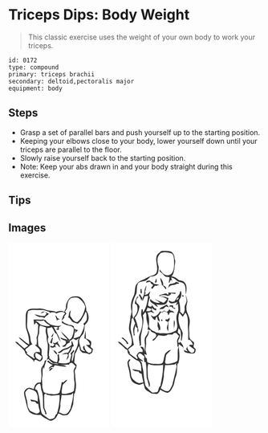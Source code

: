 # Triceps Dips: Body Weight
> This classic exercise uses the weight of your own body to work your triceps.

``` 
id: 0172 
type: compound 
primary: triceps brachii 
secondary: deltoid,pectoralis major 
equipment: body 
``` 

## Steps

 - Grasp a set of parallel bars and push yourself up to the starting position.
 - Keeping your elbows close to your body, lower yourself down until your triceps are parallel to the floor.
 - Slowly raise yourself back to the starting position.
 - Note: Keep your abs drawn in and your body straight during this exercise.

## Tips


## Images

<svg width="151pt" height="275pt" viewBox="0 0 151 275" xmlns="http://www.w3.org/2000/svg"><g fill="#FFF"><path d="M0 0h151v275H0V0m91.3 83.24c-3.34 4.11-5.99 9.2-5.18 14.66a39.583 39.583 0 0 0-2.68 5.8c-3.52-2.7-8.34-1.57-12.1.01-4.81-2.38-10.43-1.28-15.36-3.32-3.71-1.7-7.85-2.29-11.9-1.81-4.5.38-9.26-.62-13.55 1.12-4.53 2.24-4.64 7.9-4.63 12.28.2 6.54-.93 13.39 1.65 19.6 2.44 6.59 3.59 13.6 3.6 20.62-5.83-2.7-9.83-8.05-15.48-11.03.38 1.2 1.01 2.29 2.07 3.02 3.95 3.34 7.6 7.04 11.92 9.93-1.95 1.26-3.94 2.47-5.66 4.04-3.15-2.57-6.33-5.11-9.19-8-1.2-1.27-2.97-2.6-4.78-1.76 4.39 4.49 9.75 7.98 13.72 12.91 1.17 1.87 1.25 4.37 2.96 5.9 3.55 3.05 7.57 5.59 10.74 9.07.01.37.03 1.09.03 1.46 1.13.21 1.49-.46 1.07-2.02.59-.19 1.78-.56 2.37-.75 2.64.88 5.83 4 8.26 1.2 3.11-2.3 2.21-6.37.35-9.14.24-2.74.33-5.55-.2-8.26-1.33-1.79-3.24-3.05-4.53-4.87-.54-3.28-.41-6.63-.72-9.93-.53-3.85 2.2-7.17 1.96-10.98-.11-3.1.07-6.21 1.13-9.15 3.07.97 6.09 2.1 9.2 2.94-.84 3.33-1.08 6.9.14 10.17 1.09 3.41.28 7.09 1.28 10.52 2.67 7.66-.27 15.78.96 23.63-.47 1.38-.93 2.76-1.39 4.15.62-.36 1.86-1.1 2.48-1.46 2.23 2.35 4.4 4.81 7.25 6.45 2.72 0 5.67-.28 7.84 1.69-2.94-.38-5.83-1.07-8.76-1.52-2.78-.4-4.48-2.79-6.58-4.35-.42.36-1.24 1.09-1.66 1.45 2.66 1.86 4.98 4.42 8.3 5.05-2.04 1.92-5.63 2.93-5.78 6.19 2.2-.98 4.34-4.65 6.92-2.45.62-1.06 1.24-2.12 1.87-3.18 5.84.53 11.54 2.41 17.46 2.12-2.17-2.64-5.92-2.23-8.95-2.83 4.29.33 8.57-.34 12.86-.17.28-.46.83-1.38 1.1-1.84.59-.26 1.78-.79 2.37-1.05.82.37 1.63.76 2.45 1.14 1.28 1.47 2.69 2.82 4.03 4.23-1.28 2.78-3.83 5.46-2.91 8.75.87 4.16.1 8.43.83 12.61.95 4.92.03 9.93-.36 14.85-2.27 3.53-6.96 3.46-10.55 4.72-2.42.92-4.99.32-7.48.15-.99-3.54.17-7.14.56-10.67.37-4.57 5.55-6.1 7.35-9.93-2.54.17-4.09 2.26-5.9 3.72-.56-.18-1.66-.55-2.22-.73-1.12 5.41-1.94 10.92-3.73 16.16-2.57 1.95-5.97 2.45-9.11 2.07-3.48-.4-7.49.4-10.43-1.9.08.92.14 1.84.2 2.77 2.43.14 4.73 1.03 7.15 1.21 4.22-.03 8.41-.67 12.62-.87.21 9.58-1.18 19.21-4.15 28.33-2.42.94-2.35 3.79-3.79 5.57-1.89 1.85-4.76 2.24-7.28 2.2-3.97-2.25-7.76-4.96-11.08-8.08-2.91-6.5-2.32-13.75-3.64-20.59-1.27-4.98-1.46-10.27-4-14.86-.94-.4-1.87-.8-2.81-1.2.49-3.81 2.89-8.21 7.26-8.21 2.26 3.44 1.04 7.74 2.91 11.3 2.42 8.08 1.42 16.62 2.03 24.92 1.16 3.12 3.02 6.02 3.23 9.43l1.7-.08c.07-3.64-2.38-6.5-3.21-9.88-.2-6.65-.63-13.31-.04-19.95l1.35-.44c.36-.24 1.08-.73 1.44-.97-1.17-.51-2.34-1.03-3.5-1.57-1.16-3.38-2.58-6.82-2.34-10.47.24-3.98-.99-7.97-.13-11.92 1.35-5.04-.38-10.38 1.58-15.3.26.85.77 2.54 1.03 3.38.43-4.88 2.51-9.28 3.83-13.94-.88.33-1.76.66-2.63.99-.34 2.83-1.08 5.65-3.05 7.81-3.48 3.83-2.13 9.36-1.82 14-.11 3.57-.6 7.12-.9 10.68-1.85.22-3.72.31-5.53.76-1.25.83-2.12 2.11-3.16 3.17-.63 2.04-1.34 4.06-2.1 6.06-2.22-.77-4.38-2.12-6.82-1.85-3.82.15-6.64 3.54-7.65 6.97.04 4.51 1.77 8.72 2.64 13.09 1.11 5.43 2.4 11.01 5.16 15.86 4.42 4.3 11.07 5.2 16.97 4.37 3.58 3.76 8.49 5.83 13.01 8.22 2.37 1.33 4.97.03 7.01-1.29 3.6-1.73 4.6-5.91 6.7-8.97 3.2.7 5.84 3.55 9.29 2.91 2.04-.29 4.5-.31 5.88-2.1 3.65-4.21 5.41-9.57 6.91-14.83.36-5.28.77-10.55 1.41-15.8l.87.24c1.37-5.1 2.37-10.41 1.75-15.71-.76-5.57-.83-11.21-1.7-16.77-.47-1.93.96-3.46 1.7-5.09.83-1.67.75-3.59 1.02-5.39a84.704 84.704 0 0 1-3.46-3.37c.3-4.39.81-8.77 1.08-13.16 3.01-3.39 3.39-8.19 6.19-11.67.61 2.12 1.01 4.29 1.28 6.47 1.27 1.25 2.55 2.49 3.78 3.79 3.46-.05 6.91.47 9.97 2.17 1.39-.78 2.79-1.54 4.21-2.24.78-1.89 1.26-3.89 1.36-5.93-1.34-.89-3.01-1.71-3.44-3.42.3-2.5 1.68-5.2.53-7.65-1.96-2.2-4.67-3.64-7.5-4.39-.52-3.99-.28-8.01-.39-12.02-.79 4-2.09 7.95-1.88 12.08.57.09 1.71.27 2.28.37 2.26 2.63 5.45 4.78 5.93 8.51-1.54 1.42-4.05.15-5.92.55 1.43 1.71 3.22 3.03 4.93 4.44 1.22.85 2.47 1.68 3.58 2.68-.12 1.25-.5 2.45-.79 3.67-.78.33-2.32.99-3.09 1.32-4.68-1.63-6.92-6.29-7.04-10.99-.7.67-1.39 1.33-2.08 2.01.26 1.28.51 2.58.76 3.87.64.56 1.9 1.66 2.53 2.22-2.15.63-4.25-.57-6.03-1.73-.85-4.84-3.02-9.42-3-14.42.95-2.82 2.48-5.43 4.55-7.59 3.6-3.8 3.38-9.42 3.79-14.27 1.33-2.93 4.63-4.68 5.23-7.99 1.44-4.99.23-10.5-2.91-14.58.54-4.24-1.37-8.2-2.71-12.11-2.47-3.56-4.95-8.17-9.75-8.74-4.3-.35-9.28-.47-12.62 2.73M61.48 191.83c1.97-1.06 3.44-2.8 5.12-4.24-2.38-1.69-6.41 1.88-5.12 4.24z"/><path d="M94.12 82.72c3.48-.71 7.49-1.37 10.81.23 4.3 3.49 8.8 7.41 9.97 13.12-1.51 8.46-4.93 17.11-11.82 22.59-5.4.22-7.7-5.14-10.49-8.77-.93-2.86.49-5.75.61-8.62-2.94 2.07-2.38 6.12-3.39 9.17-.88 1.22.29 1.83 1.44 2.09 1.61 2.09 2.92 4.54 5.02 6.19 2.49.95 5.06 1.67 7.64 2.34 1.49-1.46 3.01-2.89 4.51-4.35 2.34-4.53 5.33-8.74 7.01-13.61.5.72 1.01 1.44 1.52 2.16.32 3.51.83 7.13-.18 10.58-.94 2.21-2.78 3.81-4.67 5.2.37.68 1.09 2.05 1.46 2.74-1.23 5.66-3.59 10.93-6.55 15.89-3.05 1.55-6.26 2.77-9.67 3.18.94-3.86 1.71-7.77 2.43-11.67l.86-.08c-.3 1.25-.59 2.51-.85 3.77 1.53-1.21 2.9-2.6 4.21-4.04-1.82-.74-3.79-1.16-5.44-2.25-.39-1.22-.72-2.46-.97-3.72-2.08-1.22-4.31-2.38-6.8-1.74-3.32-2.23-8.35-2.46-10.13-6.46-.34.99-.69 1.98-1.04 2.97 3.37 1.59 6.56 3.8 10.36 4.23 2.83.48 6.21 1.33 7.64 4.09.48 4.46-.73 9.04-2.49 13.13-.62 1.97-2.41 3.04-4.03 4.12-3.73-4.59-8.03-8.71-12.55-12.5 2.63 4.75 6.72 8.41 10.3 12.41-3.88-.78-7.54-2.34-11.35-3.38 1.13 3.01 4.77 3.48 7.33 4.81 2.67.11 5.37.23 8.03-.08 1.43-.93 2.63-2.16 3.93-3.26 1.41 1.02 2.99 1.76 4.58 2.46 1.43-1.02 2.85-2.03 4.31-3-.56 1.18-1.14 2.35-1.73 3.52.83 6.09-2.01 11.67-4.8 16.86-1.62 4.72-1.62 9.91-3.72 14.49-2.38-3.58 1.33-7.49-.07-11.24 1.24-1.37 2.27-2.89 3.23-4.46-.34-.41-1.02-1.24-1.36-1.65-1.16 1.99-2.44 3.96-4.41 5.26.59 1.36 1.88 2.86.87 4.4-.97 2.88-1.41 5.9-2.17 8.84-5.22 2.83-11.28 1.42-16.87.89.56-1.64 1.16-3.26 1.82-4.86-.52-2.71-.98-5.43-1.14-8.19-.67.43-1.35.86-2.02 1.29.93 3.68.53 7.46-.55 11.06-4.63-.71-8.54-3.27-11.9-6.41l.64-1.85c-.24-.33-.73-.98-.97-1.31-.04-5.72 1.2-11.36.79-17.09-2.78-3.07-3.18-7.56-1.28-11.19-1.57-4.37-2.35-8.92-1.78-13.57 2.36.39 4.58-.48 6.72-1.35 1.87 2.93 3.6 5.95 4.98 9.14.51.28 1.54.83 2.05 1.1 1.87 4.08 3.6 8.26 6.05 12.04-1.83-8.1-6.53-15.01-10.35-22.24 1.88-.06 3.77-.07 5.65-.07.04.54.11 1.62.14 2.16-.82.52-1.63 1.04-2.44 1.58 1.41.24 2.81.48 4.22.71 0-1.36-.01-2.73-.02-4.09 1.38-.91 2.72-1.86 4.03-2.86-5.73 2.1-11.51.33-16.97-1.57-2.15-2.05-5.54-2.94-6.5-6.03-1.4-.42-2.81-.83-4.21-1.26-4.61.9-9.3-.12-13.96.4.21 2.6.65 5.17.98 7.76.88-1.23 1.75-2.45 2.61-3.69 1.17 1.23 2.29 2.49 3.4 3.77-.69 6.31.31 12.87-2.58 18.79.67 3.51.53 7.1.06 10.62-.69.12-2.06.36-2.75.49 2.73 1.86 4.87 4.38 7.26 6.63.27 1.39.55 2.79.83 4.18-2.01-.13-4.02-.37-6.03-.17-3.47.95-3.79 4.46-3.51 7.5l1.1.06-.16 2.54c-3.92-3.17-8.87-4.94-12.22-8.81.48-.05 1.45-.15 1.94-.19-1.11-1.45-2.94-2.66-3.14-4.59.46-1.68 2.17-2.36 3.43-3.33 2.39-1.48 3.96-4.23 6.94-4.66-2.18-2.57-2.78-5.81-2.93-9.07-.49-6.93-5.26-12.87-5.17-19.87.98-6.89-.02-13.94 1.66-20.75 6.09-3.22 13.1-1.19 19.64-1.68 4.29-.31 8.33 1.29 12.26 2.78.14.38.44 1.14.58 1.52 3.43-1.19 7.14-1.2 10.16 1.03 3.72-2.26 9.66-4.19 12.78-.02-.93 1.02-1.85 2.05-2.75 3.09-.76 2.48-1.87 4.84-2.42 7.39 1.37-1.29 2.64-2.68 3.92-4.05.02-.61.05-1.83.07-2.44l3.21-3.99c-.77-.97-1.53-1.93-2.31-2.89 1.64-1.76 2.75-3.9 3.56-6.16-.04-5.18.91-11.64 6.06-14.18m-45.63 23.12c2.04-.77 4.08-1.55 6.05-2.5-2.52-.46-4.92 0-6.05 2.5m6.45-2.06c.53.58 1.59 1.74 2.11 2.32-.89 1.23-1.91 2.37-2.89 3.54-5.26.53-10.09-1.85-15.21-2.44 2.94 2.08 6.27 4.13 10.01 4.03 1.86-.14 3.49.73 5.06 1.61.98-3.15 4.61-4.11 6.56-6.57a480.4 480.4 0 0 1-5.64-2.49m15.25 4.82c.77 2.97 1.79 5.87 2.74 8.78.1-.54.28-1.62.38-2.16 1.23-.25 2.47-.47 3.71-.67l-.25-.01c-1.16-.5-2.3-1.05-3.43-1.62-.75-1.65-1.45-3.42-3.15-4.32M63.66 141c.6-.08 1.8-.25 2.4-.33.5-1.98 1.1-3.93 1.54-5.93-1.45 2-2.69 4.13-3.94 6.26m-1.53 8.15c.77.99 1.97 1.21 3.13 1.44-.04-3.05.7-5.97 1.56-8.86-3.19 1.26-2.69 5.12-4.69 7.42m12.6-1.76c-1.86.97-3.71 1.96-5.49 3.07-.57-.42-1.14-.84-1.7-1.26-.21.26-.64.8-.85 1.07.75.69 1.49 1.38 2.23 2.09-.56.61-1.68 1.82-2.25 2.43-1.49.48-2.88-1.07-4.41-.56.29 3.53 5.55 3.13 7.62 1.15.42.49 1.25 1.49 1.67 1.98-.59-1.63-1.69-3.21-1.39-5.02 3.04-1.98 4.53 2.79 6.91 4.08-.26-2.56-1.67-4.74-3.33-6.62.32-.81.66-1.61.99-2.41m11.13 3.57c-.92.81-1.83 1.64-2.74 2.47-.63.26-1.9.78-2.54 1.04 1.02 2.1 3.19.76 4.85.46.79-1.98 2.08-3.72 4.05-4.65.95-.86 3.42-1.04 2.04-3.04.36-.08 1.08-.24 1.43-.32-2.41-.11-4.82-.15-7.23-.25.06 1.43.1 2.86.14 4.29m8.48-3.94c-.49 1.74.31 3.49.41 5.23-1 1.25-2.32 2.18-3.63 3.08-4 3.24-9.81 2.59-13.27 6.73-1.43.75-2.86 1.48-4.26 2.27 4.7 2.74 7.07-3.88 11.41-4.31 3.38-.38 6.09-2.43 8.62-4.53-1.23 3.14-2.13 6.59-4.66 8.99-3.32-.16-6.43 1.2-9.24 2.83 2.78-.49 5.56-1.05 8.39-1.19.38.71.76 1.44 1.13 2.16-.8 1.98-1.47 4.01-2.26 6-.04.68-.07 1.36-.09 2.05.15-.54.46-1.61.61-2.15 3.12-1.68 2.68-5.42 2.62-8.39 3.06-2.56 4.32-6.59 5.29-10.32 2.29.32 2.58-1.67 1.66-3.27-.79-1.76-.75-4.25-2.73-5.18m-27.37 13.55c1.41 2.43 2.86 5.28 5.69 6.28.68-3.12-3.31-5.07-5.69-6.28z"/><path d="M40.01 117.35c4.22-1.08 8.7.33 12.89-1.19 2.26 3.44 5.92 5.48 9.38 7.51-3.48 2.29-7.52.41-11.21-.16-4.54-.51-6.2-6.16-11.06-6.16zM40.5 164.82c3.9.26 6.5 3.27 9.46 5.42-.45 2.1-1.26 4.12-2.94 5.56-2.1-1.35-4.96-2.06-6.04-4.55-1.47-1.88-.59-4.29-.48-6.43zM25.12 223.87c1.44-2.23 2.9-5.09 5.87-5.43 4.72 1.22 10.96 2.81 12.01 8.42 1.55 3.41.48 7.18.99 10.77-3.09-2.4-7.23-2.3-10.82-3.49-.26 1.23.47 2.16 1.15 3.06 1.91.01 3.8.23 5.69.47.79.95 1.59 1.91 2.37 2.88.56.09 1.68.25 2.24.34.24 3.84 1.48 7.49 2.38 11.21-.59 2.04-2.85 3.43-4.9 3.29-3.53-.93-6.82-2.57-9.97-4.39-1.5-2.84-3.68-5.64-3.57-9 .06-6.26-3.12-11.92-3.44-18.13zM93.84 227.08c.71-.6 2.14-1.8 2.85-2.4.74 7.92-2.42 15.53-3.84 23.21-2.1 3.1-3.54 8.05-7.93 8.33-3.41.82-6.26-1.96-9.42-2.8 1.34-4 2.77-8.12 1.99-12.4.67-4.43 1.63-8.82 1.98-13.31 4.8.61 9.61-.08 14.37-.63z"/></g><g fill="#333"><path d="M91.3 83.24c3.34-3.2 8.32-3.08 12.62-2.73 4.8.57 7.28 5.18 9.75 8.74 1.34 3.91 3.25 7.87 2.71 12.11 3.14 4.08 4.35 9.59 2.91 14.58-.6 3.31-3.9 5.06-5.23 7.99-.41 4.85-.19 10.47-3.79 14.27-2.07 2.16-3.6 4.77-4.55 7.59-.02 5 2.15 9.58 3 14.42 1.78 1.16 3.88 2.36 6.03 1.73-.63-.56-1.89-1.66-2.53-2.22-.25-1.29-.5-2.59-.76-3.87.69-.68 1.38-1.34 2.08-2.01.12 4.7 2.36 9.36 7.04 10.99.77-.33 2.31-.99 3.09-1.32.29-1.22.67-2.42.79-3.67-1.11-1-2.36-1.83-3.58-2.68-1.71-1.41-3.5-2.73-4.93-4.44 1.87-.4 4.38.87 5.92-.55-.48-3.73-3.67-5.88-5.93-8.51-.57-.1-1.71-.28-2.28-.37-.21-4.13 1.09-8.08 1.88-12.08.11 4.01-.13 8.03.39 12.02 2.83.75 5.54 2.19 7.5 4.39 1.15 2.45-.23 5.15-.53 7.65.43 1.71 2.1 2.53 3.44 3.42-.1 2.04-.58 4.04-1.36 5.93-1.42.7-2.82 1.46-4.21 2.24-3.06-1.7-6.51-2.22-9.97-2.17-1.23-1.3-2.51-2.54-3.78-3.79-.27-2.18-.67-4.35-1.28-6.47-2.8 3.48-3.18 8.28-6.19 11.67-.27 4.39-.78 8.77-1.08 13.16 1.12 1.15 2.27 2.28 3.46 3.37-.27 1.8-.19 3.72-1.02 5.39-.74 1.63-2.17 3.16-1.7 5.09.87 5.56.94 11.2 1.7 16.77.62 5.3-.38 10.61-1.75 15.71l-.87-.24c-.64 5.25-1.05 10.52-1.41 15.8-1.5 5.26-3.26 10.62-6.91 14.83-1.38 1.79-3.84 1.81-5.88 2.1-3.45.64-6.09-2.21-9.29-2.91-2.1 3.06-3.1 7.24-6.7 8.97-2.04 1.32-4.64 2.62-7.01 1.29-4.52-2.39-9.43-4.46-13.01-8.22-5.9.83-12.55-.07-16.97-4.37-2.76-4.85-4.05-10.43-5.16-15.86-.87-4.37-2.6-8.58-2.64-13.09 1.01-3.43 3.83-6.82 7.65-6.97 2.44-.27 4.6 1.08 6.82 1.85.76-2 1.47-4.02 2.1-6.06 1.04-1.06 1.91-2.34 3.16-3.17 1.81-.45 3.68-.54 5.53-.76.3-3.56.79-7.11.9-10.68-.31-4.64-1.66-10.17 1.82-14 1.97-2.16 2.71-4.98 3.05-7.81.87-.33 1.75-.66 2.63-.99-1.32 4.66-3.4 9.06-3.83 13.94-.26-.84-.77-2.53-1.03-3.38-1.96 4.92-.23 10.26-1.58 15.3-.86 3.95.37 7.94.13 11.92-.24 3.65 1.18 7.09 2.34 10.47 1.16.54 2.33 1.06 3.5 1.57-.36.24-1.08.73-1.44.97l-1.35.44c-.59 6.64-.16 13.3.04 19.95.83 3.38 3.28 6.24 3.21 9.88l-1.7.08c-.21-3.41-2.07-6.31-3.23-9.43-.61-8.3.39-16.84-2.03-24.92-1.87-3.56-.65-7.86-2.91-11.3-4.37 0-6.77 4.4-7.26 8.21.94.4 1.87.8 2.81 1.2 2.54 4.59 2.73 9.88 4 14.86 1.32 6.84.73 14.09 3.64 20.59 3.32 3.12 7.11 5.83 11.08 8.08 2.52.04 5.39-.35 7.28-2.2 1.44-1.78 1.37-4.63 3.79-5.57 2.97-9.12 4.36-18.75 4.15-28.33-4.21.2-8.4.84-12.62.87-2.42-.18-4.72-1.07-7.15-1.21-.06-.93-.12-1.85-.2-2.77 2.94 2.3 6.95 1.5 10.43 1.9 3.14.38 6.54-.12 9.11-2.07 1.79-5.24 2.61-10.75 3.73-16.16.56.18 1.66.55 2.22.73 1.81-1.46 3.36-3.55 5.9-3.72-1.8 3.83-6.98 5.36-7.35 9.93-.39 3.53-1.55 7.13-.56 10.67 2.49.17 5.06.77 7.48-.15 3.59-1.26 8.28-1.19 10.55-4.72.39-4.92 1.31-9.93.36-14.85-.73-4.18.04-8.45-.83-12.61-.92-3.29 1.63-5.97 2.91-8.75-1.34-1.41-2.75-2.76-4.03-4.23-.82-.38-1.63-.77-2.45-1.14-.59.26-1.78.79-2.37 1.05-.27.46-.82 1.38-1.1 1.84-4.29-.17-8.57.5-12.86.17 3.03.6 6.78.19 8.95 2.83-5.92.29-11.62-1.59-17.46-2.12-.63 1.06-1.25 2.12-1.87 3.18-2.58-2.2-4.72 1.47-6.92 2.45.15-3.26 3.74-4.27 5.78-6.19-3.32-.63-5.64-3.19-8.3-5.05.42-.36 1.24-1.09 1.66-1.45 2.1 1.56 3.8 3.95 6.58 4.35 2.93.45 5.82 1.14 8.76 1.52-2.17-1.97-5.12-1.69-7.84-1.69-2.85-1.64-5.02-4.1-7.25-6.45-.62.36-1.86 1.1-2.48 1.46.46-1.39.92-2.77 1.39-4.15-1.23-7.85 1.71-15.97-.96-23.63-1-3.43-.19-7.11-1.28-10.52-1.22-3.27-.98-6.84-.14-10.17-3.11-.84-6.13-1.97-9.2-2.94-1.06 2.94-1.24 6.05-1.13 9.15.24 3.81-2.49 7.13-1.96 10.98.31 3.3.18 6.65.72 9.93 1.29 1.82 3.2 3.08 4.53 4.87.53 2.71.44 5.52.2 8.26 1.86 2.77 2.76 6.84-.35 9.14-2.43 2.8-5.62-.32-8.26-1.2-.59.19-1.78.56-2.37.75.42 1.56.06 2.23-1.07 2.02 0-.37-.02-1.09-.03-1.46-3.17-3.48-7.19-6.02-10.74-9.07-1.71-1.53-1.79-4.03-2.96-5.9-3.97-4.93-9.33-8.42-13.72-12.91 1.81-.84 3.58.49 4.78 1.76 2.86 2.89 6.04 5.43 9.19 8 1.72-1.57 3.71-2.78 5.66-4.04-4.32-2.89-7.97-6.59-11.92-9.93-1.06-.73-1.69-1.82-2.07-3.02 5.65 2.98 9.65 8.33 15.48 11.03-.01-7.02-1.16-14.03-3.6-20.62-2.58-6.21-1.45-13.06-1.65-19.6-.01-4.38.1-10.04 4.63-12.28 4.29-1.74 9.05-.74 13.55-1.12 4.05-.48 8.19.11 11.9 1.81 4.93 2.04 10.55.94 15.36 3.32 3.76-1.58 8.58-2.71 12.1-.01.73-2.01 1.64-3.94 2.68-5.8-.81-5.46 1.84-10.55 5.18-14.66m2.82-.52c-5.15 2.54-6.1 9-6.06 14.18-.81 2.26-1.92 4.4-3.56 6.16.78.96 1.54 1.92 2.31 2.89l-3.21 3.99c-.02.61-.05 1.83-.07 2.44-1.28 1.37-2.55 2.76-3.92 4.05.55-2.55 1.66-4.91 2.42-7.39.9-1.04 1.82-2.07 2.75-3.09-3.12-4.17-9.06-2.24-12.78.02-3.02-2.23-6.73-2.22-10.16-1.03-.14-.38-.44-1.14-.58-1.52-3.93-1.49-7.97-3.09-12.26-2.78-6.54.49-13.55-1.54-19.64 1.68-1.68 6.81-.68 13.86-1.66 20.75-.09 7 4.68 12.94 5.17 19.87.15 3.26.75 6.5 2.93 9.07-2.98.43-4.55 3.18-6.94 4.66-1.26.97-2.97 1.65-3.43 3.33.2 1.93 2.03 3.14 3.14 4.59-.49.04-1.46.14-1.94.19 3.35 3.87 8.3 5.64 12.22 8.81l.16-2.54-1.1-.06c-.28-3.04.04-6.55 3.51-7.5 2.01-.2 4.02.04 6.03.17-.28-1.39-.56-2.79-.83-4.18-2.39-2.25-4.53-4.77-7.26-6.63.69-.13 2.06-.37 2.75-.49.47-3.52.61-7.11-.06-10.62 2.89-5.92 1.89-12.48 2.58-18.79-1.11-1.28-2.23-2.54-3.4-3.77-.86 1.24-1.73 2.46-2.61 3.69-.33-2.59-.77-5.16-.98-7.76 4.66-.52 9.35.5 13.96-.4 1.4.43 2.81.84 4.21 1.26.96 3.09 4.35 3.98 6.5 6.03 5.46 1.9 11.24 3.67 16.97 1.57-1.31 1-2.65 1.95-4.03 2.86.01 1.36.02 2.73.02 4.09-1.41-.23-2.81-.47-4.22-.71.81-.54 1.62-1.06 2.44-1.58-.03-.54-.1-1.62-.14-2.16-1.88 0-3.77.01-5.65.07 3.82 7.23 8.52 14.14 10.35 22.24-2.45-3.78-4.18-7.96-6.05-12.04-.51-.27-1.54-.82-2.05-1.1-1.38-3.19-3.11-6.21-4.98-9.14-2.14.87-4.36 1.74-6.72 1.35-.57 4.65.21 9.2 1.78 13.57-1.9 3.63-1.5 8.12 1.28 11.19.41 5.73-.83 11.37-.79 17.09.24.33.73.98.97 1.31l-.64 1.85c3.36 3.14 7.27 5.7 11.9 6.41 1.08-3.6 1.48-7.38.55-11.06.67-.43 1.35-.86 2.02-1.29.16 2.76.62 5.48 1.14 8.19-.66 1.6-1.26 3.22-1.82 4.86 5.59.53 11.65 1.94 16.87-.89.76-2.94 1.2-5.96 2.17-8.84 1.01-1.54-.28-3.04-.87-4.4 1.97-1.3 3.25-3.27 4.41-5.26.34.41 1.02 1.24 1.36 1.65-.96 1.57-1.99 3.09-3.23 4.46 1.4 3.75-2.31 7.66.07 11.24 2.1-4.58 2.1-9.77 3.72-14.49 2.79-5.19 5.63-10.77 4.8-16.86.59-1.17 1.17-2.34 1.73-3.52-1.46.97-2.88 1.98-4.31 3-1.59-.7-3.17-1.44-4.58-2.46-1.3 1.1-2.5 2.33-3.93 3.26-2.66.31-5.36.19-8.03.08-2.56-1.33-6.2-1.8-7.33-4.81 3.81 1.04 7.47 2.6 11.35 3.38-3.58-4-7.67-7.66-10.3-12.41 4.52 3.79 8.82 7.91 12.55 12.5 1.62-1.08 3.41-2.15 4.03-4.12 1.76-4.09 2.97-8.67 2.49-13.13-1.43-2.76-4.81-3.61-7.64-4.09-3.8-.43-6.99-2.64-10.36-4.23.35-.99.7-1.98 1.04-2.97 1.78 4 6.81 4.23 10.13 6.46 2.49-.64 4.72.52 6.8 1.74.25 1.26.58 2.5.97 3.72 1.65 1.09 3.62 1.51 5.44 2.25-1.31 1.44-2.68 2.83-4.21 4.04.26-1.26.55-2.52.85-3.77l-.86.08c-.72 3.9-1.49 7.81-2.43 11.67 3.41-.41 6.62-1.63 9.67-3.18 2.96-4.96 5.32-10.23 6.55-15.89-.37-.69-1.09-2.06-1.46-2.74 1.89-1.39 3.73-2.99 4.67-5.2 1.01-3.45.5-7.07.18-10.58-.51-.72-1.02-1.44-1.52-2.16-1.68 4.87-4.67 9.08-7.01 13.61-1.5 1.46-3.02 2.89-4.51 4.35-2.58-.67-5.15-1.39-7.64-2.34-2.1-1.65-3.41-4.1-5.02-6.19-1.15-.26-2.32-.87-1.44-2.09 1.01-3.05.45-7.1 3.39-9.17-.12 2.87-1.54 5.76-.61 8.62 2.79 3.63 5.09 8.99 10.49 8.77 6.89-5.48 10.31-14.13 11.82-22.59-1.17-5.71-5.67-9.63-9.97-13.12-3.32-1.6-7.33-.94-10.81-.23m-54.11 34.63c4.86 0 6.52 5.65 11.06 6.16 3.69.57 7.73 2.45 11.21.16-3.46-2.03-7.12-4.07-9.38-7.51-4.19 1.52-8.67.11-12.89 1.19m.49 47.47c-.11 2.14-.99 4.55.48 6.43 1.08 2.49 3.94 3.2 6.04 4.55 1.68-1.44 2.49-3.46 2.94-5.56-2.96-2.15-5.56-5.16-9.46-5.42m-15.38 59.05c.32 6.21 3.5 11.87 3.44 18.13-.11 3.36 2.07 6.16 3.57 9 3.15 1.82 6.44 3.46 9.97 4.39 2.05.14 4.31-1.25 4.9-3.29-.9-3.72-2.14-7.37-2.38-11.21-.56-.09-1.68-.25-2.24-.34-.78-.97-1.58-1.93-2.37-2.88-1.89-.24-3.78-.46-5.69-.47-.68-.9-1.41-1.83-1.15-3.06 3.59 1.19 7.73 1.09 10.82 3.49-.51-3.59.56-7.36-.99-10.77-1.05-5.61-7.29-7.2-12.01-8.42-2.97.34-4.43 3.2-5.87 5.43m68.72 3.21c-4.76.55-9.57 1.24-14.37.63-.35 4.49-1.31 8.88-1.98 13.31.78 4.28-.65 8.4-1.99 12.4 3.16.84 6.01 3.62 9.42 2.8 4.39-.28 5.83-5.23 7.93-8.33 1.42-7.68 4.58-15.29 3.84-23.21-.71.6-2.14 1.8-2.85 2.4z"/><path d="M48.49 105.84c1.13-2.5 3.53-2.96 6.05-2.5-1.97.95-4.01 1.73-6.05 2.5z"/><path d="M54.94 103.78c1.87.84 3.75 1.67 5.64 2.49-1.95 2.46-5.58 3.42-6.56 6.57-1.57-.88-3.2-1.75-5.06-1.61-3.74.1-7.07-1.95-10.01-4.03 5.12.59 9.95 2.97 15.21 2.44.98-1.17 2-2.31 2.89-3.54-.52-.58-1.58-1.74-2.11-2.32zM70.19 108.6c1.7.9 2.4 2.67 3.15 4.32 1.13.57 2.27 1.12 3.43 1.62l.25.01c-1.24.2-2.48.42-3.71.67-.1.54-.28 1.62-.38 2.16-.95-2.91-1.97-5.81-2.74-8.78zM63.66 141c1.25-2.13 2.49-4.26 3.94-6.26-.44 2-1.04 3.95-1.54 5.93-.6.08-1.8.25-2.4.33zM62.13 149.15c2-2.3 1.5-6.16 4.69-7.42-.86 2.89-1.6 5.81-1.56 8.86-1.16-.23-2.36-.45-3.13-1.44zM74.73 147.39c-.33.8-.67 1.6-.99 2.41 1.66 1.88 3.07 4.06 3.33 6.62-2.38-1.29-3.87-6.06-6.91-4.08-.3 1.81.8 3.39 1.39 5.02-.42-.49-1.25-1.49-1.67-1.98-2.07 1.98-7.33 2.38-7.62-1.15 1.53-.51 2.92 1.04 4.41.56.57-.61 1.69-1.82 2.25-2.43-.74-.71-1.48-1.4-2.23-2.09.21-.27.64-.81.85-1.07.56.42 1.13.84 1.7 1.26 1.78-1.11 3.63-2.1 5.49-3.07zM85.86 150.96c-.04-1.43-.08-2.86-.14-4.29 2.41.1 4.82.14 7.23.25-.35.08-1.07.24-1.43.32 1.38 2-1.09 2.18-2.04 3.04-1.97.93-3.26 2.67-4.05 4.65-1.66.3-3.83 1.64-4.85-.46.64-.26 1.91-.78 2.54-1.04.91-.83 1.82-1.66 2.74-2.47z"/><path d="M94.34 147.02c1.98.93 1.94 3.42 2.73 5.18.92 1.6.63 3.59-1.66 3.27-.97 3.73-2.23 7.76-5.29 10.32.06 2.97.5 6.71-2.62 8.39-.15.54-.46 1.61-.61 2.15.02-.69.05-1.37.09-2.05.79-1.99 1.46-4.02 2.26-6-.37-.72-.75-1.45-1.13-2.16-2.83.14-5.61.7-8.39 1.19 2.81-1.63 5.92-2.99 9.24-2.83 2.53-2.4 3.43-5.85 4.66-8.99-2.53 2.1-5.24 4.15-8.62 4.53-4.34.43-6.71 7.05-11.41 4.31 1.4-.79 2.83-1.52 4.26-2.27 3.46-4.14 9.27-3.49 13.27-6.73 1.31-.9 2.63-1.83 3.63-3.08-.1-1.74-.9-3.49-.41-5.23zM66.97 160.57c2.38 1.21 6.37 3.16 5.69 6.28-2.83-1-4.28-3.85-5.69-6.28zM61.48 191.83c-1.29-2.36 2.74-5.93 5.12-4.24-1.68 1.44-3.15 3.18-5.12 4.24z"/></g></svg>
<svg width="151pt" height="275pt" viewBox="0 0 151 275" xmlns="http://www.w3.org/2000/svg"><g fill="#FFF"><path d="M0 0h151v275H0V0m74.84 12.54c-2.76 2.46-6.47 4.58-7.13 8.55-2.03 7.71 2.98 15.57.1 23.15-1.26 4.2-6.2 4.59-9.66 6.03-4.4 1.17-7.77 4.51-12.14 5.75-3.93 1.22-7.16 4.25-9.12 7.8-2.19 5.21-.73 11.31-3.61 16.33-3.28 6.35-4.83 13.82-3.09 20.86.93 3.77-1.34 7.23-1.56 10.92-.27 6.98-3.51 13.95-1.38 20.93 1.91 5.87 4.57 12.04 3.28 18.33-.53 3.66-4.53 4.61-6.32 7.43-2.78-2.86-6.09-5.13-8.86-7.99-1.37-1.43-3.23-3.14-5.37-2.32 2.34 2.93 5.65 4.84 8.29 7.47 1.74 1.55 3.08 3.92 5.68 3.99.55 2.57.51 5.67 2.78 7.47 4.4 3.4 8.37 7.59 13.73 9.48 5.12 3.6 4.38 10.6 4.4 16.1-.7-.62-1.4-1.25-2.09-1.87-3.89-.37-7.58-2.13-11.55-1.47 1.51.87 3.02 1.73 4.54 2.59 1.93.19 3.86.46 5.79.7-.07.31-.22.93-.3 1.24 1.44.75 2.89 1.49 4.35 2.19.42 4.22 1.62 8.29 2.48 12.43-2.57.75-5.37 1.67-8.02.72-3.12-.65-4.98-3.44-7.52-5.11-1.53-2.14-3.1-4.47-2.92-7.23-.02-6.23-3.08-11.88-3.43-18.05.87-1.47 1.75-2.93 2.63-4.39-.58-.02-1.74-.04-2.32-.06-.75 1.51-1.93 2.88-2.21 4.57.13 5.82 2.84 11.17 3.3 16.95.03 3.72 1.47 7.23 3.05 10.53 2.78 3.44 7.22 4.98 11.38 5.97 2.17-.53 4.26-1.37 6.28-2.31.79 2.74 1.19 5.63 2.32 8.26 2.44 3.26 6.48 4.59 9.72 6.84 2.67.35 5.36.52 8.02.9 2.67-1.39 4.02-4.04 5.15-6.69 3.07 2.54 6.73 4.06 10.6 4.85 4.16-.99 5.91-4.92 7.73-8.34 2.91-4.7 2.6-10.47 4.64-15.5 2.69-6.42 1.29-13.56 2.89-20.23l.81.37c3.37-9.47.96-19.43.64-29.15 2.04 1.67 4.33 3.01 6.45 4.58 1.28 2.85.83 6.94 4.44 8.13 4.37.82 8.97 2.61 13.29.65.57-1.86 1.5-3.72 1.24-5.71-.95-1.77-4.03-2.68-3.01-5.13.1-1.86 1.65-4.44-.34-5.74-1.5-1.26-3.17-2.31-4.53-3.72-1.99-2.4-1.44-5.7-1.57-8.58.11-3.65-.82-7.31-.1-10.94.68-4.61 1.45-9.54-.4-13.97-1.32-4.36-4.06-8.37-3.87-13.08-.34-3.07.76-5.98 1.27-8.94.59-4.02-1.52-7.65-2.62-11.38.25 2.83 1.35 5.49 1.62 8.31.25 4.26-3.75 7.53-2.93 11.86.41 3.38-.47 6.69-2.72 9.29-1.35-1.23-2.66-2.5-3.97-3.76.27-4.89-.06-9.81-1.29-14.56-1.37-3.37 2.42-5.61 2.71-8.76.74-2.67.63-5.39-.23-8.02-.48.56-.95 1.13-1.43 1.69l-.4 2.38c-2.69 3.85-5.18 7.84-7.9 11.67-3.11 1.49-5.92-.03-8.47-1.78l.32 2.61c3.18 3.75 8.6 1.64 12.35.02a54.69 54.69 0 0 0-1.96 5.07c1.32-.51 2.24-1.54 3.06-2.63.06 3.34.6 6.66.47 10-.72 3.69-3.18 6.99-2.8 10.9-.44 6.59 3.6 13.76-.87 19.7-2.26 1.07-4.63 1.89-6.88 2.98-5.27 1.58-10.81.55-16.21.83-2.22-.45-4.43-.98-6.67-1.32-.45-.33-1.35-.99-1.8-1.31-2.93-1.21-6.04-2.59-7.77-5.39-1.47-2.23-.84-5-.78-7.48.48-5.22-.42-10.47-2.21-15.37 1.68-.36 3.34-.78 5-1.18 1.62.83 3.34 1.41 5.12 1.81-1.15-1.14-2.4-2.18-3.47-3.4-.4-1.54-.21-3.14-.36-4.71 1.66 2.07 3.87 3.53 6.45 4.21.13-.94.27-1.88.41-2.81-.63-.1-1.88-.29-2.51-.38-1.71-1.91-3.4-3.86-4.73-6.06.26.89.52 1.78.77 2.67l-2.18 1.05c-.58-.08-1.73-.23-2.31-.31-.49-.75-.99-1.49-1.49-2.23.56-3.33 1.03-6.69 2.3-9.84.83-1.58-.18-3.22-.62-4.75.62-2.06 1.19-4.13 1.82-6.17-2.39 2.42-4.77 6.55-8.88 4.97l2.24-2.35c-.48-.33-.96-.65-1.43-.98 1.02-3.4 1.94-6.88 2.17-10.44-2.21 4.06-3.09 8.66-3.4 13.23-1.35 3.43-2.78 6.89-2.79 10.66 1.64-2.18 2.59-4.74 3.44-7.3 1.78-.3 3.56-.6 5.35-.88-.96 8.73-2.6 17.68-7.67 25.06-.09-1.16-.27-3.48-.35-4.64-.41-.12-1.23-.37-1.64-.5-.52 3.86-1.43 7.89-.09 11.7 2.85 8.71.21 17.97-3.19 26.11-2.14 5.76.63 11.7.55 17.56.59-.59 1.17-1.19 1.74-1.8-.18-4.65-.56-9.33-.13-13.97.59-3.18 1.49-6.3 1.9-9.51.82-6.87 3.04-13.89.92-20.76 1.23-1.76 2.53-3.47 3.95-5.08 2.19 3.78.87 8.19 1.82 12.25.66 3.06 1.42 6.1 2.38 9.08a50.98 50.98 0 0 0-1.08 5.02c1.44.2 2.89.42 4.33.68.93 4.47 7.08 3.11 8.61 7.13.79 4.08-4.26 5.44-5.92 8.55 1.1.06 2.42.33 3.15-.76 2.26-2.27 4.06-4.93 6.03-7.44 4.49.51 9.76 2.59 13.67-.75 2.55-.22 5.1-.16 7.65-.04 1.17-2.31 3.14-3.32 5.56-2.06 1.25 1.57 2.69 2.99 4.08 4.45-1 2.14-2.57 4.12-3 6.48.12 3.07.53 6.12.59 9.2.48.92 1.22-.69 1.66-.99.04 1.82-.44 3.57-1.15 5.23-.54 5.43.38 10.96-.53 16.36-2.15 3.22-6.49 3.3-9.85 4.45-2.5.9-5.15.59-7.74.43l-.96-2.64c1.07-3.51.54-7.36 1.98-10.76 1.95-2.63 4.8-4.43 6.76-7.07-3.53.03-5.82 3.26-8.44 5.21-2.01 4.25-1.77 9.31-3.7 13.64-2.13 1.92-5.3 2.22-8.06 2.1-4.76-.21-9.85.05-14.16-2.36-2.65-1.4.02-6.36-3.31-6.96-.7-1.95-1.31-3.98-2.54-5.68 1.08.37 3.22 1.13 4.29 1.51-.63-2.33-1.58-4.57-2.07-6.94-.37-3.61 1.14-7.1.91-10.71.06-3.25-.99-6.98 1.46-9.65 2.24-2.87 3.09-6.48 2.34-10.05-.92 3-1.54 6.23-3.73 8.63-3.36 3.83-2.34 9.37-1.69 13.98-.46 3.72-.56 7.47-.94 11.2-.14-2.95.03-6.08-2.35-8.24-.9-.21-2.71-.62-3.61-.83.55 1.85 1.62 3.36 3.21 4.56.04 1.15.05 2.31.04 3.46-1.91.57-4.14-.54-5.85.78-1.51 1.24-2.27 3.13-3.35 4.72.46 1.71 3.07 3.8.75 5.15-3.71-3.34-8.27-5.58-11.82-9.11l1.96-.13c-1.18-1.44-2.47-2.83-3.24-4.55 1.94-3.31 6.04-4.61 8.46-7.62-1.12-6.53-2.65-12.99-4-19.48-2-6.64.56-13.4.91-20.03.85.01 1.69.02 2.54.04.18 2.69 1.39 5.1 2.59 7.46-1.27 3.04-2.86 6.1-3.14 9.42.36 2.99.96 5.96.96 8.99.38-.07 1.12-.21 1.49-.28-1.33-5.46-.49-11.01 1.51-16.18l-.08 3.43c.93.64 1.87 1.28 2.76 1.97-.23 2.2-.13 4.42.16 6.61.85-1.33 1.42-2.86 1.04-4.45-1.24-6.12-2.39-12.36-5.43-17.9 4.68-4.26 6.08-10.5 7.23-16.45-.69-2.12-1.81-4.16-4.03-4.95-.49-1.53-1.29-3.04-1.17-4.69.88-1.98 2.42-3.57 3.66-5.33-.45 0-1.35-.01-1.8-.01-1.55 3.38-3.81 6.63-3.65 10.52.96.58 1.93 1.16 2.9 1.75 1.19 3.57 1.53 7.49.25 11.09-.99 3.53-3.87 6-5.8 8.99-1.9-6.47-1.05-13.43-1.16-20.11 1.19-5.96 3.29-11.82 6.28-17.13.6-4.65.04-9.55 1.74-14.01 1.63-3.37 5.73-3.37 8.89-4.14 4.16-.65 7.36-3.74 9.9-6.89 3.56-.17 7.53-.55 10.12-3.31 2.56-3.04 2.09-7.23 2.63-10.91-.97-3.45-2.39-6.85-1.84-10.52-.43-4.22 2.24-7.76 5.02-10.6 5.31-1.54 11.14-1.26 16.2.98 2.79 1.55 2.86 5.12 3.37 7.9.16 6.71 1.06 13.94-2.3 20.09-1.89 3.66-6.6 5.45-10.43 3.9-4.29-.99-6.07-5.32-8.78-8.29.09 1.04.19 2.09.29 3.13 2.63 1.73 4.68 4.14 6.88 6.37 1.88 2.24 5.12 1.63 7.68 2.22-.35 2.7-.77 5.4-1.13 8.11.28.01.83.02 1.11.03.25-1.79.82-3.42 2.7-4.03.39.56 1.17 1.69 1.56 2.25-.74-2.01-1.44-4.05-1.75-6.18 3 .79 5.77 2.3 7.95 4.52 2.91 3.45 8.56 1.83 11.31 5.55 3.12 4.5 1.99 10.37 2.49 15.52 1.35-6.07 2.63-13.76-2.43-18.52-2.39-3.14-7.26-1.29-9.72-4.34-2.4-2.56-5.73-3.83-9.17-4.22 3.31-3.21 3.65-8.08 4.5-12.36-.05-4.76 2.44-9.78.04-14.32.22-4.57-2.26-9.56-6.89-10.85-4.27-.73-8.62-.41-12.92-.34m-1.57 40.17c.09 3.7 1.88 7.02 2.73 10.56-4.11.04-8.06-1.14-12.11-1.63-.51-.65-1.01-1.29-1.51-1.94-1.08-.51-2.17-1.01-3.21-1.59-1.73-2.4-4.31-1.41-6.53-.38-.1.56-.3 1.7-.4 2.27 1.95-.61 3.9-1.22 5.87-1.76.54.99 1.01 2.02 1.5 3.04.98.51 1.93 1.06 2.86 1.67.15 1.97-1.92 3.06-2.88 4.54.61.55 1.22 1.1 1.83 1.64 1.27-1.66 2.57-3.31 3.94-4.89.67.06 2.02.19 2.69.26 2.65-1.61 5.87-1.61 8.77-.72 1.77 1.89 3.13 4.12 4.77 6.11 2.25-2.96-1.86-4.79-3.9-6.06.47-4.22-1.53-8.19-4.42-11.12m-8.06 6.99c.64-.08 1.93-.23 2.57-.31.17-2.02.14-4.04-.28-6.03-1.1 1.98-1.65 4.19-2.29 6.34m22.48 2.11c-1.84 1.36-1.84 3.96-2.64 5.94.54-.64 1.09-1.28 1.64-1.9 2.73-3.64 8.04-1.77 11.43-4.41l3.34-.06c-.04-.35-.14-1.06-.19-1.42-1.48-.48-2.95-.98-4.41-1.53-2.3 2.81-5.92 2.72-9.17 3.38m-44.02 7.85c.04 1.92.09 3.85.13 5.77.52.08 1.56.24 2.08.31-.17-2.19-.38-4.38-.6-6.56-.4.12-1.2.36-1.61.48m41.36 4.7l.96 3.12c-.47.03-1.41.08-1.89.1-.5-.45-1.5-1.36-2-1.81-3.38.59-6.59 1.83-9.91 2.68.02.47.07 1.41.09 1.88 3.95.43 7.61 1.98 11.13 3.72-1.1 2.55-3 4.55-5.32 6.03-4.29-2.43-9.2-3.42-13.38-6.08 2.77 1.9 5.64 3.66 8.21 5.83-5.53.89-10.76-1.62-14.35-5.71-1.95 4.18 2.75 6 5.37 8.02 1.96 1.23 3.36 3.82 6.01 3.46-.88-1.07-1.78-2.11-2.72-3.12 4.23.35 8.6.84 12.77-.12 3.82-1.6 4.83-5.83 5.58-9.48-3.87-2.07-8.23-2.59-12.56-2.7.05-.25.16-.75.21-1 3.2-.64 6.65-1.27 9.79 0 2.59 1.48 4.64-1.14 6.72-2.3l-.77-1.31c2.2.49 4.43.82 6.68.97.25-.45.77-1.35 1.03-1.8-3.89-.04-7.8.43-11.65-.38m-43.65 3.03l.28 1.49c1.76 2.34 2.62 5.14 3.61 7.86.35-.91 1.05-2.73 1.4-3.63-1.16-1.84-2.3-3.69-3.45-5.54-.46-.04-1.38-.13-1.84-.18m64.89 1.09c-.83 1 .57 2.89 1.75 2.11.89-.98-.65-2.77-1.75-2.11M74.38 96.96c-.85.83-1.69 1.69-2.52 2.54 1.86-.16 3.74-.18 5.58-.5 1.71-1.04 2.93-2.75 4.65-3.8 1.13.36 3.38 1.06 4.51 1.42-.88-1.02-2.65-3.05-3.53-4.06-3 1.24-5.72 3.08-8.69 4.4m13.21-3.21c-.15.5-.46 1.48-.61 1.98l3.01-.28c1.29 1.68 2.81 3.23 5.05 3.39l.48 1.55c0-.95.01-1.9.01-2.85-.69-.12-2.07-.37-2.77-.5-.14-1.08-.27-2.17-.41-3.25-1.59-.02-3.18-.03-4.76-.04m-.63 6.44c-1.22 1.12-2.43 2.25-3.63 3.39-1.5-.72-3.01-1.44-4.5-2.17-1.01.83-2.02 1.66-3.01 2.5-1-.36-2-.73-2.99-1.1-1.46 3.49-4.32 5.81-7.57 7.53-.71.05-2.13.14-2.83.19a9.254 9.254 0 0 0-3.24-2.14c1.4 3.11 3.52 5.87 6.52 7.58.5-2.05 1.13-4.11 2.53-5.74.62 1.93 1.16 3.89 1.61 5.87.73.47 2.19 1.4 2.92 1.87-.61-2.75-1.38-5.45-2.25-8.12 1.34-1.83 2.55-3.75 3.72-5.69.59.07 1.78.2 2.38.27l2.02-2.02c1.63.52 3.31.92 4.86 1.67 1.23 1.2 1.32 3.05 1.98 4.56.77-1.38 1.49-2.78 2.2-4.19.55-.16 1.64-.48 2.18-.64l4.77 1.04c-1.34-2.12-3.4-3.47-5.94-3.3-.93-1.15-1.79-2.34-2.64-3.54.23.54.68 1.63.91 2.18m-2.89 14.67c-.72-.02-2.15-.06-2.87-.09 0 .67.01 1.35.02 2.02 1.38.86 4.11.87 3.75 3.11-.12 2.46-1.37 4.68-1.74 7.09-.22 2.12 1.19 3.85 2.18 5.58-.32-4.91.16-9.83.01-14.75.44-.46 1.3-1.39 1.73-1.85.13-1.26.23-2.51.31-3.76-1.18.82-2.28 1.74-3.39 2.65m-9.22.21c-.59 1.64-.08 2.23 1.52 1.77.6-1.65.09-2.24-1.52-1.77m19.27.55c-1.38 4.58.11 9.51-.75 14.23.82-4.67 2.92-9.62.75-14.23m-24.53 2.1c-.02 3.15-1.07 6.56.58 9.47 1.03 1.72.29 3.7.22 5.54.22-.63.68-1.88.91-2.51.45.13 1.37.38 1.82.51.95-4.77-.86-9.16-3.53-13.01m-54.26 24.36c2.81 3 7.5 4.95 8.07 9.48 1.11-.3 2.21-.61 3.33-.88l-1.1-.01c-1.85-3.5-4.76-6.27-7.97-8.52-.65-.74-1.57-.08-2.33-.07z"/><path d="M100.27 81.99c1.48.82-1.1 4.03-2.6 3.85-.42-1.57 1.5-2.95 2.6-3.85zM52.38 102.34c.6-1.78 1.24-3.54 1.92-5.29 1.81.75 3.73 1.22 5.48 2.13 1.18 1.59-.94 2.23-1.96 3.03-1.75.55-3.64.05-5.44.13zM107.03 110.88c1.33-2.03 2.36-4.29 4.07-6.04 5.54 7.36 2.5 16.82 3.9 25.17.42 5.07.11 10.16.13 15.24l2.38.08c2.16 2.02 3.95 4.38 4.75 7.28-1.48.01-2.95-.02-4.42-.12-.33.36-.99 1.09-1.33 1.45 2.78 1.91 5.39 4.03 8.12 6l-1.08 3.54c-.75.33-2.26 1-3.01 1.33-4.91-1.87-7.32-7.01-7.03-12.05.21 2.28-.33 4.47-1.56 6.41.84 1.09 1.68 2.18 2.48 3.32-1.99-.61-3.93-1.32-5.87-2.05-.52-2.45-.62-5.05-1.67-7.36-1.22-1.91-2.72-3.63-3.96-5.52l-.28 2.08-2.39-.19-.12-3.35c1.96-2.38 2.71-5.37 2.89-8.39-1.24-1.18-2.45-2.39-3.64-3.63.34-2.07.77-4.13 1.23-6.19.87.96 1.75 1.91 2.64 2.85 1.17 5.04 1.54 10.27.93 15.41.26.13.79.4 1.05.53.7-3.86 1.57-7.72 1.66-11.64-.58-2.43-1.96-4.58-3.08-6.78-3.08-7.38-4.7-15.88-1.96-23.62 1.7 2.1 3.35 4.24 5.17 6.24zM40.25 169.73c-.96-1.75.59-3.24 1.77-4.32 3.25-.03 5.21 3.31 7.84 4.8-.24.89-.71 2.66-.95 3.55.69 1.61.57 3.37.68 5.08.43-.17 1.3-.52 1.73-.69 1.88 7.87 1.12 16.03 1.76 24.02 1.63 4.52 2.77 9.17 3.68 13.89 3.19-5.32-2.01-10.61-2.03-16.03.1-6.27-1.23-12.7.71-18.82 6.96 3.01 14.79 2.46 22.12 1.43.29 10.62-2.02 21.05-4.08 31.41-3.18 2.13-2.11 6.53-4.56 9.17-2.48.6-5.17 1.2-7.73.75-3.33-2.36-5.94-5.52-8.73-8.45-2.05-2.16-1.91-5.39-2.57-8.12-1.41-6.41-1.05-13.07-2.68-19.44-1.17-4.12-.49-9.13-4.43-11.95 1.29.33 3.88.99 5.18 1.31-2.35-2.81-6.54-3.82-7.71-7.59zM94.71 182.1c1.14-.85 2.3-1.68 3.49-2.47-.38.44-1.14 1.31-1.52 1.75.54 1.43 1.26 2.92.9 4.51-1.62 8.99-4.16 17.78-6.24 26.66-1.44 3.12-3.02 6.27-5.23 8.93-4.63 1.54-8.72-1.45-12.19-4.1 2.98-5.32 3.71-11.48 4.79-17.38-.57-5.82 1.49-11.41 1.77-17.18 4.75.47 9.52-.08 14.23-.72z"/></g><g fill="#333"><path d="M74.84 12.54c4.3-.07 8.65-.39 12.92.34 4.63 1.29 7.11 6.28 6.89 10.85 2.4 4.54-.09 9.56-.04 14.32-.85 4.28-1.19 9.15-4.5 12.36 3.44.39 6.77 1.66 9.17 4.22 2.46 3.05 7.33 1.2 9.72 4.34 5.06 4.76 3.78 12.45 2.43 18.52-.5-5.15.63-11.02-2.49-15.52-2.75-3.72-8.4-2.1-11.31-5.55-2.18-2.22-4.95-3.73-7.95-4.52.31 2.13 1.01 4.17 1.75 6.18-.39-.56-1.17-1.69-1.56-2.25-1.88.61-2.45 2.24-2.7 4.03-.28-.01-.83-.02-1.11-.03.36-2.71.78-5.41 1.13-8.11-2.56-.59-5.8.02-7.68-2.22-2.2-2.23-4.25-4.64-6.88-6.37-.1-1.04-.2-2.09-.29-3.13 2.71 2.97 4.49 7.3 8.78 8.29 3.83 1.55 8.54-.24 10.43-3.9 3.36-6.15 2.46-13.38 2.3-20.09-.51-2.78-.58-6.35-3.37-7.9-5.06-2.24-10.89-2.52-16.2-.98-2.78 2.84-5.45 6.38-5.02 10.6-.55 3.67.87 7.07 1.84 10.52-.54 3.68-.07 7.87-2.63 10.91-2.59 2.76-6.56 3.14-10.12 3.31-2.54 3.15-5.74 6.24-9.9 6.89-3.16.77-7.26.77-8.89 4.14-1.7 4.46-1.14 9.36-1.74 14.01-2.99 5.31-5.09 11.17-6.28 17.13.11 6.68-.74 13.64 1.16 20.11 1.93-2.99 4.81-5.46 5.8-8.99 1.28-3.6.94-7.52-.25-11.09-.97-.59-1.94-1.17-2.9-1.75-.16-3.89 2.1-7.14 3.65-10.52.45 0 1.35.01 1.8.01-1.24 1.76-2.78 3.35-3.66 5.33-.12 1.65.68 3.16 1.17 4.69 2.22.79 3.34 2.83 4.03 4.95-1.15 5.95-2.55 12.19-7.23 16.45 3.04 5.54 4.19 11.78 5.43 17.9.38 1.59-.19 3.12-1.04 4.45-.29-2.19-.39-4.41-.16-6.61-.89-.69-1.83-1.33-2.76-1.97l.08-3.43c-2 5.17-2.84 10.72-1.51 16.18-.37.07-1.11.21-1.49.28 0-3.03-.6-6-.96-8.99.28-3.32 1.87-6.38 3.14-9.42-1.2-2.36-2.41-4.77-2.59-7.46-.85-.02-1.69-.03-2.54-.04-.35 6.63-2.91 13.39-.91 20.03 1.35 6.49 2.88 12.95 4 19.48-2.42 3.01-6.52 4.31-8.46 7.62.77 1.72 2.06 3.11 3.24 4.55l-1.96.13c3.55 3.53 8.11 5.77 11.82 9.11 2.32-1.35-.29-3.44-.75-5.15 1.08-1.59 1.84-3.48 3.35-4.72 1.71-1.32 3.94-.21 5.85-.78.01-1.15 0-2.31-.04-3.46-1.59-1.2-2.66-2.71-3.21-4.56.9.21 2.71.62 3.61.83 2.38 2.16 2.21 5.29 2.35 8.24.38-3.73.48-7.48.94-11.2-.65-4.61-1.67-10.15 1.69-13.98 2.19-2.4 2.81-5.63 3.73-8.63.75 3.57-.1 7.18-2.34 10.05-2.45 2.67-1.4 6.4-1.46 9.65.23 3.61-1.28 7.1-.91 10.71.49 2.37 1.44 4.61 2.07 6.94-1.07-.38-3.21-1.14-4.29-1.51 1.23 1.7 1.84 3.73 2.54 5.68 3.33.6.66 5.56 3.31 6.96 4.31 2.41 9.4 2.15 14.16 2.36 2.76.12 5.93-.18 8.06-2.1 1.93-4.33 1.69-9.39 3.7-13.64 2.62-1.95 4.91-5.18 8.44-5.21-1.96 2.64-4.81 4.44-6.76 7.07-1.44 3.4-.91 7.25-1.98 10.76l.96 2.64c2.59.16 5.24.47 7.74-.43 3.36-1.15 7.7-1.23 9.85-4.45.91-5.4-.01-10.93.53-16.36.71-1.66 1.19-3.41 1.15-5.23-.44.3-1.18 1.91-1.66.99-.06-3.08-.47-6.13-.59-9.2.43-2.36 2-4.34 3-6.48-1.39-1.46-2.83-2.88-4.08-4.45-2.42-1.26-4.39-.25-5.56 2.06-2.55-.12-5.1-.18-7.65.04-3.91 3.34-9.18 1.26-13.67.75-1.97 2.51-3.77 5.17-6.03 7.44-.73 1.09-2.05.82-3.15.76 1.66-3.11 6.71-4.47 5.92-8.55-1.53-4.02-7.68-2.66-8.61-7.13-1.44-.26-2.89-.48-4.33-.68.27-1.69.64-3.36 1.08-5.02-.96-2.98-1.72-6.02-2.38-9.08-.95-4.06.37-8.47-1.82-12.25-1.42 1.61-2.72 3.32-3.95 5.08 2.12 6.87-.1 13.89-.92 20.76-.41 3.21-1.31 6.33-1.9 9.51-.43 4.64-.05 9.32.13 13.97-.57.61-1.15 1.21-1.74 1.8.08-5.86-2.69-11.8-.55-17.56 3.4-8.14 6.04-17.4 3.19-26.11-1.34-3.81-.43-7.84.09-11.7.41.13 1.23.38 1.64.5.08 1.16.26 3.48.35 4.64 5.07-7.38 6.71-16.33 7.67-25.06-1.79.28-3.57.58-5.35.88-.85 2.56-1.8 5.12-3.44 7.3.01-3.77 1.44-7.23 2.79-10.66.31-4.57 1.19-9.17 3.4-13.23-.23 3.56-1.15 7.04-2.17 10.44.47.33.95.65 1.43.98l-2.24 2.35c4.11 1.58 6.49-2.55 8.88-4.97-.63 2.04-1.2 4.11-1.82 6.17.44 1.53 1.45 3.17.62 4.75-1.27 3.15-1.74 6.51-2.3 9.84.5.74 1 1.48 1.49 2.23.58.08 1.73.23 2.31.31l2.18-1.05c-.25-.89-.51-1.78-.77-2.67 1.33 2.2 3.02 4.15 4.73 6.06.63.09 1.88.28 2.51.38-.14.93-.28 1.87-.41 2.81-2.58-.68-4.79-2.14-6.45-4.21.15 1.57-.04 3.17.36 4.71 1.07 1.22 2.32 2.26 3.47 3.4-1.78-.4-3.5-.98-5.12-1.81-1.66.4-3.32.82-5 1.18 1.79 4.9 2.69 10.15 2.21 15.37-.06 2.48-.69 5.25.78 7.48 1.73 2.8 4.84 4.18 7.77 5.39.45.32 1.35.98 1.8 1.31 2.24.34 4.45.87 6.67 1.32 5.4-.28 10.94.75 16.21-.83 2.25-1.09 4.62-1.91 6.88-2.98 4.47-5.94.43-13.11.87-19.7-.38-3.91 2.08-7.21 2.8-10.9.13-3.34-.41-6.66-.47-10-.82 1.09-1.74 2.12-3.06 2.63a54.69 54.69 0 0 1 1.96-5.07c-3.75 1.62-9.17 3.73-12.35-.02l-.32-2.61c2.55 1.75 5.36 3.27 8.47 1.78 2.72-3.83 5.21-7.82 7.9-11.67l.4-2.38c.48-.56.95-1.13 1.43-1.69.86 2.63.97 5.35.23 8.02-.29 3.15-4.08 5.39-2.71 8.76 1.23 4.75 1.56 9.67 1.29 14.56 1.31 1.26 2.62 2.53 3.97 3.76 2.25-2.6 3.13-5.91 2.72-9.29-.82-4.33 3.18-7.6 2.93-11.86-.27-2.82-1.37-5.48-1.62-8.31 1.1 3.73 3.21 7.36 2.62 11.38-.51 2.96-1.61 5.87-1.27 8.94-.19 4.71 2.55 8.72 3.87 13.08 1.85 4.43 1.08 9.36.4 13.97-.72 3.63.21 7.29.1 10.94.13 2.88-.42 6.18 1.57 8.58 1.36 1.41 3.03 2.46 4.53 3.72 1.99 1.3.44 3.88.34 5.74-1.02 2.45 2.06 3.36 3.01 5.13.26 1.99-.67 3.85-1.24 5.71-4.32 1.96-8.92.17-13.29-.65-3.61-1.19-3.16-5.28-4.44-8.13-2.12-1.57-4.41-2.91-6.45-4.58.32 9.72 2.73 19.68-.64 29.15l-.81-.37c-1.6 6.67-.2 13.81-2.89 20.23-2.04 5.03-1.73 10.8-4.64 15.5-1.82 3.42-3.57 7.35-7.73 8.34-3.87-.79-7.53-2.31-10.6-4.85-1.13 2.65-2.48 5.3-5.15 6.69-2.66-.38-5.35-.55-8.02-.9-3.24-2.25-7.28-3.58-9.72-6.84-1.13-2.63-1.53-5.52-2.32-8.26-2.02.94-4.11 1.78-6.28 2.31-4.16-.99-8.6-2.53-11.38-5.97-1.58-3.3-3.02-6.81-3.05-10.53-.46-5.78-3.17-11.13-3.3-16.95.28-1.69 1.46-3.06 2.21-4.57.58.02 1.74.04 2.32.06-.88 1.46-1.76 2.92-2.63 4.39.35 6.17 3.41 11.82 3.43 18.05-.18 2.76 1.39 5.09 2.92 7.23 2.54 1.67 4.4 4.46 7.52 5.11 2.65.95 5.45.03 8.02-.72-.86-4.14-2.06-8.21-2.48-12.43-1.46-.7-2.91-1.44-4.35-2.19.08-.31.23-.93.3-1.24-1.93-.24-3.86-.51-5.79-.7-1.52-.86-3.03-1.72-4.54-2.59 3.97-.66 7.66 1.1 11.55 1.47.69.62 1.39 1.25 2.09 1.87-.02-5.5.72-12.5-4.4-16.1-5.36-1.89-9.33-6.08-13.73-9.48-2.27-1.8-2.23-4.9-2.78-7.47-2.6-.07-3.94-2.44-5.68-3.99-2.64-2.63-5.95-4.54-8.29-7.47 2.14-.82 4 .89 5.37 2.32 2.77 2.86 6.08 5.13 8.86 7.99 1.79-2.82 5.79-3.77 6.32-7.43 1.29-6.29-1.37-12.46-3.28-18.33-2.13-6.98 1.11-13.95 1.38-20.93.22-3.69 2.49-7.15 1.56-10.92-1.74-7.04-.19-14.51 3.09-20.86 2.88-5.02 1.42-11.12 3.61-16.33 1.96-3.55 5.19-6.58 9.12-7.8 4.37-1.24 7.74-4.58 12.14-5.75 3.46-1.44 8.4-1.83 9.66-6.03 2.88-7.58-2.13-15.44-.1-23.15.66-3.97 4.37-6.09 7.13-8.55m25.43 69.45c-1.1.9-3.02 2.28-2.6 3.85 1.5.18 4.08-3.03 2.6-3.85m-47.89 20.35c1.8-.08 3.69.42 5.44-.13 1.02-.8 3.14-1.44 1.96-3.03-1.75-.91-3.67-1.38-5.48-2.13-.68 1.75-1.32 3.51-1.92 5.29m54.65 8.54c-1.82-2-3.47-4.14-5.17-6.24-2.74 7.74-1.12 16.24 1.96 23.62 1.12 2.2 2.5 4.35 3.08 6.78-.09 3.92-.96 7.78-1.66 11.64-.26-.13-.79-.4-1.05-.53.61-5.14.24-10.37-.93-15.41-.89-.94-1.77-1.89-2.64-2.85-.46 2.06-.89 4.12-1.23 6.19 1.19 1.24 2.4 2.45 3.64 3.63-.18 3.02-.93 6.01-2.89 8.39l.12 3.35 2.39.19.28-2.08c1.24 1.89 2.74 3.61 3.96 5.52 1.05 2.31 1.15 4.91 1.67 7.36 1.94.73 3.88 1.44 5.87 2.05-.8-1.14-1.64-2.23-2.48-3.32 1.23-1.94 1.77-4.13 1.56-6.41-.29 5.04 2.12 10.18 7.03 12.05.75-.33 2.26-1 3.01-1.33l1.08-3.54c-2.73-1.97-5.34-4.09-8.12-6 .34-.36 1-1.09 1.33-1.45 1.47.1 2.94.13 4.42.12-.8-2.9-2.59-5.26-4.75-7.28l-2.38-.08c-.02-5.08.29-10.17-.13-15.24-1.4-8.35 1.64-17.81-3.9-25.17-1.71 1.75-2.74 4.01-4.07 6.04m-66.78 58.85c1.17 3.77 5.36 4.78 7.71 7.59-1.3-.32-3.89-.98-5.18-1.31 3.94 2.82 3.26 7.83 4.43 11.95 1.63 6.37 1.27 13.03 2.68 19.44.66 2.73.52 5.96 2.57 8.12 2.79 2.93 5.4 6.09 8.73 8.45 2.56.45 5.25-.15 7.73-.75 2.45-2.64 1.38-7.04 4.56-9.17 2.06-10.36 4.37-20.79 4.08-31.41-7.33 1.03-15.16 1.58-22.12-1.43-1.94 6.12-.61 12.55-.71 18.82.02 5.42 5.22 10.71 2.03 16.03-.91-4.72-2.05-9.37-3.68-13.89-.64-7.99.12-16.15-1.76-24.02-.43.17-1.3.52-1.73.69-.11-1.71.01-3.47-.68-5.08.24-.89.71-2.66.95-3.55-2.63-1.49-4.59-4.83-7.84-4.8-1.18 1.08-2.73 2.57-1.77 4.32m54.46 12.37c-4.71.64-9.48 1.19-14.23.72-.28 5.77-2.34 11.36-1.77 17.18-1.08 5.9-1.81 12.06-4.79 17.38 3.47 2.65 7.56 5.64 12.19 4.1 2.21-2.66 3.79-5.81 5.23-8.93 2.08-8.88 4.62-17.67 6.24-26.66.36-1.59-.36-3.08-.9-4.51.38-.44 1.14-1.31 1.52-1.75-1.19.79-2.35 1.62-3.49 2.47z"/><path d="M73.27 52.71c2.89 2.93 4.89 6.9 4.42 11.12 2.04 1.27 6.15 3.1 3.9 6.06-1.64-1.99-3-4.22-4.77-6.11-2.9-.89-6.12-.89-8.77.72-.67-.07-2.02-.2-2.69-.26-1.37 1.58-2.67 3.23-3.94 4.89-.61-.54-1.22-1.09-1.83-1.64.96-1.48 3.03-2.57 2.88-4.54-.93-.61-1.88-1.16-2.86-1.67-.49-1.02-.96-2.05-1.5-3.04-1.97.54-3.92 1.15-5.87 1.76.1-.57.3-1.71.4-2.27 2.22-1.03 4.8-2.02 6.53.38 1.04.58 2.13 1.08 3.21 1.59.5.65 1 1.29 1.51 1.94 4.05.49 8 1.67 12.11 1.63-.85-3.54-2.64-6.86-2.73-10.56z"/><path d="M65.21 59.7c.64-2.15 1.19-4.36 2.29-6.34.42 1.99.45 4.01.28 6.03-.64.08-1.93.23-2.57.31zM87.69 61.81c3.25-.66 6.87-.57 9.17-3.38 1.46.55 2.93 1.05 4.41 1.53.05.36.15 1.07.19 1.42l-3.34.06c-3.39 2.64-8.7.77-11.43 4.41-.55.62-1.1 1.26-1.64 1.9.8-1.98.8-4.58 2.64-5.94zM43.67 69.66c.41-.12 1.21-.36 1.61-.48.22 2.18.43 4.37.6 6.56-.52-.07-1.56-.23-2.08-.31-.04-1.92-.09-3.85-.13-5.77zM85.03 74.36c3.85.81 7.76.34 11.65.38-.26.45-.78 1.35-1.03 1.8a44.26 44.26 0 0 1-6.68-.97l.77 1.31c-2.08 1.16-4.13 3.78-6.72 2.3-3.14-1.27-6.59-.64-9.79 0-.05.25-.16.75-.21 1 4.33.11 8.69.63 12.56 2.7-.75 3.65-1.76 7.88-5.58 9.48-4.17.96-8.54.47-12.77.12.94 1.01 1.84 2.05 2.72 3.12-2.65.36-4.05-2.23-6.01-3.46-2.62-2.02-7.32-3.84-5.37-8.02 3.59 4.09 8.82 6.6 14.35 5.71-2.57-2.17-5.44-3.93-8.21-5.83 4.18 2.66 9.09 3.65 13.38 6.08 2.32-1.48 4.22-3.48 5.32-6.03-3.52-1.74-7.18-3.29-11.13-3.72-.02-.47-.07-1.41-.09-1.88 3.32-.85 6.53-2.09 9.91-2.68.5.45 1.5 1.36 2 1.81.48-.02 1.42-.07 1.89-.1l-.96-3.12zM41.38 77.39c.46.05 1.38.14 1.84.18 1.15 1.85 2.29 3.7 3.45 5.54-.35.9-1.05 2.72-1.4 3.63-.99-2.72-1.85-5.52-3.61-7.86l-.28-1.49zM106.27 78.48c1.1-.66 2.64 1.13 1.75 2.11-1.18.78-2.58-1.11-1.75-2.11zM74.38 96.96c2.97-1.32 5.69-3.16 8.69-4.4.88 1.01 2.65 3.04 3.53 4.06-1.13-.36-3.38-1.06-4.51-1.42-1.72 1.05-2.94 2.76-4.65 3.8-1.84.32-3.72.34-5.58.5.83-.85 1.67-1.71 2.52-2.54zM87.59 93.75c1.58.01 3.17.02 4.76.04.14 1.08.27 2.17.41 3.25.7.13 2.08.38 2.77.5 0 .95-.01 1.9-.01 2.85l-.48-1.55c-2.24-.16-3.76-1.71-5.05-3.39l-3.01.28c.15-.5.46-1.48.61-1.98zM86.96 100.19c-.23-.55-.68-1.64-.91-2.18.85 1.2 1.71 2.39 2.64 3.54 2.54-.17 4.6 1.18 5.94 3.3l-4.77-1.04c-.54.16-1.63.48-2.18.64-.71 1.41-1.43 2.81-2.2 4.19-.66-1.51-.75-3.36-1.98-4.56-1.55-.75-3.23-1.15-4.86-1.67l-2.02 2.02c-.6-.07-1.79-.2-2.38-.27-1.17 1.94-2.38 3.86-3.72 5.69.87 2.67 1.64 5.37 2.25 8.12-.73-.47-2.19-1.4-2.92-1.87-.45-1.98-.99-3.94-1.61-5.87-1.4 1.63-2.03 3.69-2.53 5.74-3-1.71-5.12-4.47-6.52-7.58 1.23.48 2.31 1.2 3.24 2.14.7-.05 2.12-.14 2.83-.19 3.25-1.72 6.11-4.04 7.57-7.53.99.37 1.99.74 2.99 1.1.99-.84 2-1.67 3.01-2.5 1.49.73 3 1.45 4.5 2.17 1.2-1.14 2.41-2.27 3.63-3.39zM84.07 114.86c1.11-.91 2.21-1.83 3.39-2.65-.08 1.25-.18 2.5-.31 3.76-.43.46-1.29 1.39-1.73 1.85.15 4.92-.33 9.84-.01 14.75-.99-1.73-2.4-3.46-2.18-5.58.37-2.41 1.62-4.63 1.74-7.09.36-2.24-2.37-2.25-3.75-3.11-.01-.67-.02-1.35-.02-2.02.72.03 2.15.07 2.87.09z"/><path d="M74.85 115.07c1.61-.47 2.12.12 1.52 1.77-1.6.46-2.11-.13-1.52-1.77zM94.12 115.62c2.17 4.61.07 9.56-.75 14.23.86-4.72-.63-9.65.75-14.23zM69.59 117.72c2.67 3.85 4.48 8.24 3.53 13.01-.45-.13-1.37-.38-1.82-.51-.23.63-.69 1.88-.91 2.51.07-1.84.81-3.82-.22-5.54-1.65-2.91-.6-6.32-.58-9.47zM15.33 142.08c.76-.01 1.68-.67 2.33.07 3.21 2.25 6.12 5.02 7.97 8.52l1.1.01c-1.12.27-2.22.58-3.33.88-.57-4.53-5.26-6.48-8.07-9.48z"/></g></svg>